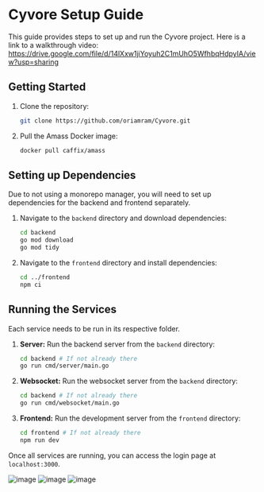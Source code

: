# Cyvore Setup Guide

This guide provides steps to set up and run the Cyvore project.
Here is a link to a walkthrough video:
https://drive.google.com/file/d/14lXxw1jiYoyuh2C1mUhO5WfhbqHdpyIA/view?usp=sharing

## Getting Started

1.  Clone the repository:

    ```bash
    git clone https://github.com/oriamram/Cyvore.git
    ```

2.  Pull the Amass Docker image:
    ```bash
    docker pull caffix/amass
    ```

## Setting up Dependencies

Due to not using a monorepo manager, you will need to set up dependencies for the backend and frontend separately.

1.  Navigate to the `backend` directory and download dependencies:

    ```bash
    cd backend
    go mod download
    go mod tidy
    ```

2.  Navigate to the `frontend` directory and install dependencies:
    ```bash
    cd ../frontend
    npm ci
    ```

## Running the Services

Each service needs to be run in its respective folder.

1.  **Server:** Run the backend server from the `backend` directory:

    ```bash
    cd backend # If not already there
    go run cmd/server/main.go
    ```

2.  **Websocket:** Run the websocket server from the `backend` directory:
    ```bash
    cd backend # If not already there
    go run cmd/websocket/main.go
    ```

3.  **Frontend:** Run the development server from the `frontend` directory:

    ```bash
    cd frontend # If not already there
    npm run dev
    ```

Once all services are running, you can access the login page at `localhost:3000`.

![image](https://github.com/user-attachments/assets/27eebc2c-f160-494c-91cb-214f3737c4e6)
![image](https://github.com/user-attachments/assets/d3b2b9fd-42a7-410a-ace9-9f45cf11e62d)
![image](https://github.com/user-attachments/assets/329e9083-ab4a-4c64-a776-da37cc55e953)

